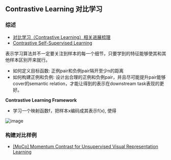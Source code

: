 ## Contrastive Learning 对比学习

### 综述

- [对比学习（Contrastive Learning）相关进展梳理](https://zhuanlan.zhihu.com/p/141141365)
- [Contrastive Self-Supervised Learning](https://ankeshanand.com/blog/2020/01/26/contrative-self-supervised-learning.html)

表示学习算法并不一定要关注到样本的每一个细节，只要学到的特征能够使其和其他样本区别开来就行。
- 如何定义目标函数: 正例pair和负例pair隔开至少n的距离
- 如何构建正例和负例: 设计出合理的正例和负例pair，并且尽可能提升pair能够cover的semantic relation，才能让得到的表示在downstream task表现的更好。

**Contrastive Learning Framework**
- 学习一个映射函数f，把样本x编码成其表示f(x), 使得

 ![image](https://user-images.githubusercontent.com/46979228/190882819-ea6f469b-efce-4302-94b2-36819eaea3b9.png)

### 构建对比样例
- [[MoCo] Momentum Contrast for Unsupervised Visual Representation Learning](https://arxiv.org/pdf/1911.05722.pdf)
